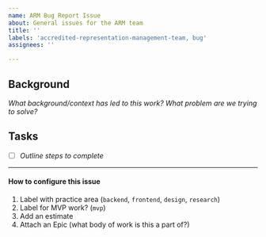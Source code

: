 ```yaml
---
name: ARM Bug Report Issue
about: General issues for the ARM team
title: ''
labels: 'accredited-representation-management-team, bug'
assignees: ''

---
```


## Background
_What background/context has led to this work?  What problem are we trying to solve?_

## Tasks
- [ ] _Outline steps to complete_

---
#### How to configure this issue
1. Label with practice area (`backend`, `frontend`, `design`, `research`)
2. Label for MVP work? (`mvp`)
3. Add an estimate 
4. Attach an Epic (what body of work is this a part of?)
